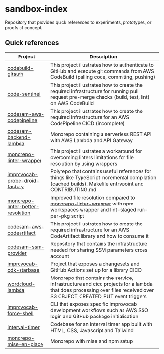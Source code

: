 # sandbox-index

Repository that provides quick references to experiments, prototypes, or proofs of concept.

## Quick references

| Project                                                                                                  | Description                                                                                                                                                                     |
| -------------------------------------------------------------------------------------------------------- | ------------------------------------------------------------------------------------------------------------------------------------------------------------------------------- |
| [codebuild-gitauth](https://github.com/dtudo/codebuild-gitauth)                                          | This project illustrates how to authenticate to GitHub and execute git commands from AWS CodeBuild (pulling code, commiting, pushing)                                           |
| [code-sentinel](https://github.com/dtudo/code-sentinel)                                                  | This project illustrates how to create the required infrastructure for running pull request pre-merge checks (build, test, lint) on AWS CodeBuild                               |
| [codesam-aws-codepipeline](https://github.com/dtudo/code-sentinel)                                       | This project illustrates how to create the required infrastructure for an AWS CodePipeline CICD (incomplete)                                                                    |
| [codesam-backend-lambda](https://github.com/dtudo/codesam-backend-lambda)                                | Monorepo containing a serverless REST API with AWS Lambda and API Gateway                                                                                                       |
| [monorepo-linter-wrapper](https://github.com/dtudo/monorepo-linter-wrapper)                              | This project illustrates a workaround for overcoming linters limitations for file resolution by using wrappers                                                                  |
| [improvocab-probe-droid-factory](https://github.com/dtudo/improvocab-probe-droid-factory)                | Polyrepo that contains useful references for things like TypeScript incremental compilation (cached builds), Makefile entrypoint and CONTRIBUTING.md                            |
| [monorepo-linter-better-resolution](https://github.com/dtudo/monorepo-linter-better-resolution)          | Improved file resolution compared to [monorepo-linter-wrapper](https://github.com/dtudo/monorepo-linter-wrapper) with npm workspaces wrapper and lint-staged run-per-pkg script |
| [codesam-aws-codeartifact](https://github.com/dtudo/codesam-aws-codeartifact)                            | This project illustrates how to create the required infrastructure for an AWS CodeArtifact library and how to consume it                                                        |
| [codesam-ssm-provider](https://github.com/dtudo/codesam-ssm-provider)                                    | Repository that contains the infrastructure needed for sharing SSM parameters cross account                                                                                     |
| [improvocab-cdk-starbase](https://github.com/dtudo/improvocab-cdk-starbase)                              | Project that exposes a changesets and GitHub Actions set up for a library CICD                                                                                                  |
| [wordcloud-lambda](https://github.com/dtudo/wordcloud-lambda)                                            | Monorepo that contains the service, infrastructure and cicd projects for a lambda that does processing over files received over S3 OBJECT_CREATED_PUT event triggers            |
| [improvocab-force-shell](https://github.com/dtudo/improvocab-force-shell)                                | CLI that exposes specific improvocab development workflows such as AWS SSO login and GitHub package initialisation                                                              |
| [interval-timer](https://github.com/dtudo/improvocab-force-shellhttps://github.com/dtudo/interval-timer) | Codebase for an interval timer app built with HTML, CSS, Javascript and Tailwind                                                                                                |
| [monorepo-mise-en-place](https://github.com/dtudo/monorepo-mise-en-place)                                | Monorepo with mise and npm setup                                                                                                                                                |
